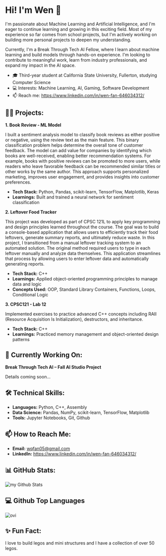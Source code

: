 # Hi! I'm Wen 👋

I'm passionate about Machine Learning and Artificial Intelligence, and I'm eager to continue learning and growing in this exciting field. Most of my experience so far comes from school projects, but I'm actively working on building more personal projects to deepen my understanding. 

Currently, I'm a Break Through Tech AI Fellow, where I learn about machine learning and build models through hands-on experience. I'm looking to contribute to meaningful work, learn from industry professionals, and expand my impact in the AI space.

* 🎓 Third-year student at California State University, Fullerton, studying Computer Science
* 💻 Interests: Machine Learning, AI, Gaming, Software Development
* 📫 Reach me: https://www.linkedin.com/in/wen-fan-646034312/

## 👩‍💻 Projects:

**1. Book Review - ML Model**

I built a sentiment analysis model to classify book reviews as either positive or negative, using the review text as the main feature. This binary classification problem helps determine the overall tone of customer feedback. The model can add value for companies by identifying which books are well-received, enabling better recommendation systems. For example, books with positive reviews can be promoted to more users, while readers who leave favorable feedback can be recommended similar titles or other works by the same author. This approach supports personalized marketing, improves user engagement, and provides insights into customer preferences.

* **Tech Stack:** Python, Pandas, scikit-learn, TensorFlow, Matplotlib, Keras
* **Learnings:** Built and trained a neural network for sentiment classification

**2. Leftover Food Tracker**

This project was developed as part of CPSC 121L to apply key programming and design principles learned throughout the course. The goal was to build a console-based application that allows users to efficiently track their food leftovers, generate summary reports, and ultimately reduce waste. In this project, I transitioned from a manual leftover tracking system to an automated solution. The original method required users to type in each leftover manually and analyze data themselves. This application streamlines that process by allowing users to enter leftover data and automatically generating reports.

* **Tech Stack:** C++
* **Learnings:** Applied object-oriented programming principles to manage data and logic
* **Concepts Used:** OOP, Standard Library Containers, Functions, Loops, Conditional Logic

**3. CPSC121 - Lab 12**

Implemented exercises to practice advanced C++ concepts including RAII (Resource Acquisition Is Initialization), destructors, and inheritance.
* **Tech Stack:** C++
* **Learnings:**  Practiced memory management and object-oriented design patterns

## 🔭 Currently Working On:
**Break Through Tech AI – Fall AI Studio Project**

Details coming soon...


## 🛠 Technical Skills: 
* **Languages:**  Python, C++, Assembly
* **Data Science:** Pandas, NumPy, scikit-learn, TensorFlow, Matplotlib
* **Tools:** Jupyter Notebooks, Git, Github

## 📫 How to Reach Me:
* **Email:** wqfan05@gmail.com
* **LinkedIn:** https://www.linkedin.com/in/wen-fan-646034312/

## 📊 GitHub Stats:
<img align="center" src="https://github-readme-stats.vercel.app/api?username=Wen-qqi&include_all_commits=true&count_private=true&show_icons=true&line_height=20&title_color=2B5BBD&icon_color=1124BB&text_color=A1A1A1&bg_color=0,000000,130F40" alt="my Github Stats"/>

## 💻 Github Top Languages
<img src="https://github-readme-stats.vercel.app/api/top-langs?username=Wen-qqi&show_icons=true&locale=en&layout=compact&theme=chartreuse-dark" alt="ovi" />

## ✨ Fun Fact:
I love to build legos and mini structures and I have a collection of over 50 legos. 

<!--
**Wen-qqi/Wen-qqi** is a ✨ _special_ ✨ repository because its `README.md` (this file) appears on your GitHub profile.

Here are some ideas to get you started:

- 🔭 I’m currently working on ...
- 🌱 I’m currently learning ...
- 👯 I’m looking to collaborate on ...
- 🤔 I’m looking for help with ...
- 💬 Ask me about ...
- 📫 How to reach me: ...
- 😄 Pronouns: ...
- ⚡ Fun fact: ...
- 💡 Currently learning: 
-->
